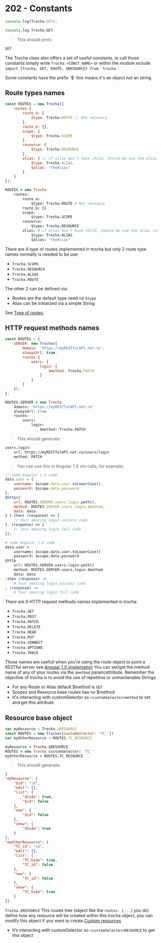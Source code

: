 # 202 - Constants

```javascript
console.log(Trocha.GET);
```

```coffeescript
console.log Trocha.GET
```

> This should print:

```bash
GET
```

The Trocha class also offers a set of useful constants, to call those constants simply write `Trocha.<CONST_NAME>` or within the module include `import {Trocha, GET, ROUTE, $RESOURCE} from 'trocha'`.

<aside class="notice">
Some constants have the prefix `$` this means it's an object not an string
</aside>

## Route types names
```javascript
const ROUTES = new Trocha({
	routes:{
		route_a: {
			$type: Trocha.ROUTE // Not necesary
		},
		route_b: {},
		scope: {
			$type: Trocha.SCOPE
		},
		resource: {
			$type: Trocha.RESOURCE
		},
		alias: { // if alias don't have child, should be use the alias string directly
			$type: Trocha.ALIAS,
			$alias: "theAlias"
		}
	}
});
```
```coffeescript
ROUTES = new Trocha
	routes:
		route_a:
			$type: Trocha.ROUTE # Not necesary
		route_b: {}
		scope:
			$type: Trocha.SCOPE
		resource:
			$type: Trocha.RESOURCE
		alias: # if alias don't have child, should be use the alias string directly
			$type: Trocha.ALIAS
			$alias: "theAlias"
```

There are 4 type of routes implemented in trocha but only 2 route type names normally is needed to be use:

* `Trocha.SCOPE`
* `Trocha.RESOURCE`
* `Trocha.ALIAS`
* `Trocha.ROUTE`

The other 2 can be defined via:

* Routes are the default type need no `$type`
* Alias can be initialized via a simple String

See [Type of routes](#201-type-of-routes).



## HTTP request methods names

```javascript
const ROUTES = {
	SERVER: new Trocha({
		domain: 'https://myRESTfulAPI.net.co',
		alwaysUrl: true,
		routes:{
			users: {
				login: {
					$method: Trocha.PATCH
				}
			}
		}
	});
};
```

```coffeescript
ROUTES.SERVER = new Trocha
	domain: 'https://myRESTfulAPI.net.co'
	alwaysUrl: true
	routes:
		users:
			login:
				$method: Trocha.PATCH
```

> This should generate:

```bash
users.login:
	url: https://myRESTfulAPI.net.co/users/login
	method: PATCH
```

> You can use this in Angular 1.X xhr calls, for example:

```javascript
// some Angular 1.X code
data.user = {
	username: $scope.data.user.toLowerCase(),
	password: $scope.data.password
};
$http({
	url: ROUTES.SERVER.users.login.path(),
	method: ROUTES.SERVER.users.login.$method,
	data: data
} ).then( (response) => {
	// Your amazing login success code
}, (response) => {
	// Your amazing login fail code
});
```

```coffeescript
# some Angular 1.X code
data.user =
	username: $scope.data.user.toLowerCase()
	password: $scope.data.password
$http
	url: ROUTES.SERVER.users.login.path()
	method: ROUTES.SERVER.users.login.$method
	data: data
.then (response) ->
	# Your amazing login success code
, (response) ->
	# Your amazing login fail code
```

There are 9 HTTP request methods names implemented in trocha:

* `Trocha.GET`
* `Trocha.POST`
* `Trocha.PATCH`
* `Trocha.DELETE`
* `Trocha.HEAD`
* `Trocha.PUT`
* `Trocha.CONNECT`
* `Trocha.OPTIONS`
* `Trocha.TRACE`

Those names are usefull when you're using the route object to point a RESTful server see [Angular 1.X implentation](#304-angular-1-x)
You can set/get the method name of any of your routes via the `$method` param/attribute.
Remember the objective of trocha is to avoid the use of repetitive or unmantenable Strings

* For any Route or Alias default $method is `GET`
* Scopes and Resource base routes has no $method
* It's interacting with customSelector so `<customSelector>method` to set and get this attribute

## Resource base object

```javascript
var myResource = Trocha.$RESOURCE
const ROUTES = new Trocha({customSelector: 'TC_'})
var myOtherResource = ROUTES.TC_RESOURCE

```

```coffeescript
myResource = Trocha.$RESOURCE
ROUTES = new Trocha customSelector: 'TC_'
myOtherResource = ROUTES.TC_RESOURCE
```

> This should generate:

```json
{
"myResource": {
	"$id": "id",
	"edit": {},
	"list": {
		"$hide": true,
		"$id": false
	},
	"new": {
		"$id": false
	},
	"show": {
		"$hide": true
	}
},
"myOtherResource": {
	"TC_id": "id",
	"edit": {},
	"list": {
		"TC_hide": true,
		"TC_id": false
	},
	"new": {
		"TC_id": false
	},
	"show": {
		"TC_hide": true
	}
}}
```

`Trocha.$RESOURCE` This routes tree (object like the `routes: {...}` you do) define how any resource will be created within this trocha object, you can modify this object if you want to create [Custom resources](#custom-resource)

 * It’s interacting with customSelector so `<customSelector>RESOURCE` to get this object
